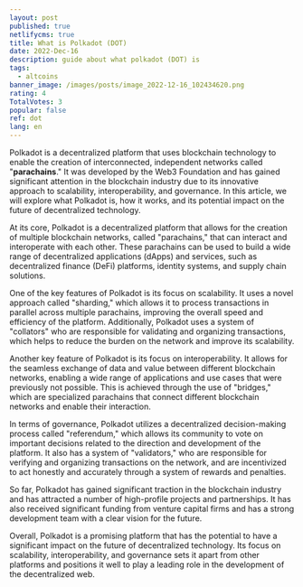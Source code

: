 ```yaml
---
layout: post
published: true
netlifycms: true
title: What is Polkadot (DOT)
date: 2022-Dec-16
description: guide about what polkadot (DOT) is
tags:
  - altcoins
banner_image: /images/posts/image_2022-12-16_102434620.png
rating: 4
TotalVotes: 3
popular: false
ref: dot
lang: en
---
```

Polkadot is a decentralized platform that uses blockchain technology to enable the creation of interconnected, independent networks called "**parachains**." It was developed by the Web3 Foundation and has gained significant attention in the blockchain industry due to its innovative approach to scalability, interoperability, and governance. In this article, we will explore what Polkadot is, how it works, and its potential impact on the future of decentralized technology.

At its core, Polkadot is a decentralized platform that allows for the creation of multiple blockchain networks, called "parachains," that can interact and interoperate with each other. These parachains can be used to build a wide range of decentralized applications (dApps) and services, such as decentralized finance (DeFi) platforms, identity systems, and supply chain solutions.

One of the key features of Polkadot is its focus on scalability. It uses a novel approach called "sharding," which allows it to process transactions in parallel across multiple parachains, improving the overall speed and efficiency of the platform. Additionally, Polkadot uses a system of "collators" who are responsible for validating and organizing transactions, which helps to reduce the burden on the network and improve its scalability.

Another key feature of Polkadot is its focus on interoperability. It allows for the seamless exchange of data and value between different blockchain networks, enabling a wide range of applications and use cases that were previously not possible. This is achieved through the use of "bridges," which are specialized parachains that connect different blockchain networks and enable their interaction.

In terms of governance, Polkadot utilizes a decentralized decision-making process called "referendum," which allows its community to vote on important decisions related to the direction and development of the platform. It also has a system of "validators," who are responsible for verifying and organizing transactions on the network, and are incentivized to act honestly and accurately through a system of rewards and penalties.

So far, Polkadot has gained significant traction in the blockchain industry and has attracted a number of high-profile projects and partnerships. It has also received significant funding from venture capital firms and has a strong development team with a clear vision for the future.

Overall, Polkadot is a promising platform that has the potential to have a significant impact on the future of decentralized technology. Its focus on scalability, interoperability, and governance sets it apart from other platforms and positions it well to play a leading role in the development of the decentralized web.